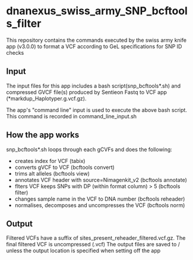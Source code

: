 # dnanexus_swiss_army_SNP_bcftools_filter
This repository contains the commands executed by the swiss army knife app (v3.0.0) to format a VCF according to GeL specifications for SNP ID checks

## Input
The input files for this app includes a bash script(snp_bcftools*.sh) and compressed GVCF file(s) produced by Sentieon Fastq to VCF app (*markdup_Haplotyper.g.vcf.gz).

The app's "command line" input is used to execute the above bash script. This command is recorded in command_line_input.sh

## How the app works
snp_bcftools*.sh loops through each gCVFs and does the following:
- creates index for VCF (tabix)
- converts gVCF to VCF (bcftools convert)
- trims alt alleles (bcftools view)
- annotates VCF header with source=Nimagenkit_v2 (bcftools annotate)
- flters VCF keeps SNPs with DP (within format column) > 5 (bcftools filter)
- changes sample name in the VCF to DNA number (bcftools reheader)
- normalises, decomposes and uncompresses the VCF (bcftools norm)

## Output
Filtered VCFs have a suffix of sites_present_reheader_filtered.vcf.gz. The final filtered VCF is uncompressed (.vcf) The output files are saved to / unless the output location is specified when setting off the app
